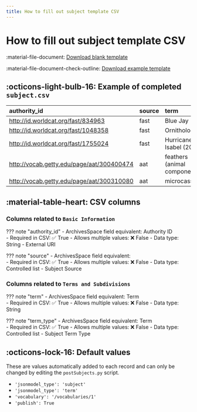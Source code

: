 ```yaml
---
title: How to fill out subject template CSV
---
```


# How to fill out subject template CSV

:material-file-document: [Download blank template](https://github.com/mjanowiecki/archivesspace-collection-ingest/blob/main/csv-templates/blank-templates/subject-template-blank.csv)

:material-file-document-check-outline: [Download example template](https://github.com/mjanowiecki/archivesspace-collection-ingest/blob/main/csv-templates/example-templates/subject-template-example.csv)

## :octicons-light-bulb-16: Example of completed `subject.csv`

| authority_id                              | source | term                         | term_type  |
|:------------------------------------------|:-------|:-----------------------------|:-----------|
| http://id.worldcat.org/fast/834963        | fast   | Blue Jay                     | topical    |
| http://id.worldcat.org/fast/1048358       | fast   | Ornithology                  | topical    |
| http://id.worldcat.org/fast/1755024       | fast   | Hurricane Isabel (2003)      | topical    |
| http://vocab.getty.edu/page/aat/300400474 | aat    | feathers (animal components) | genre_form |
| http://vocab.getty.edu/page/aat/300310080 | aat    | microcassettes               | genre_form |

## :material-table-heart: CSV columns

### Columns related to `Basic Information`

??? note "authority_id"
    - ArchivesSpace field equivalent: Authority ID   
    - Required in CSV: :white_check_mark: True
    - Allows multiple values: :x: False 
    - Data type: String - External URI

??? note "source"
    - ArchivesSpace field equivalent:  
    - Required in CSV: :white_check_mark: True
    - Allows multiple values: :x: False 
    - Data type: Controlled list - Subject Source

### Columns related to `Terms and Subdivisions`

??? note "term"
    - ArchivesSpace field equivalent: Term  
    - Required in CSV: :white_check_mark: True
    - Allows multiple values: :x: False 
    - Data type: String

??? note "term_type"
    - ArchivesSpace field equivalent: Term  
    - Required in CSV: :white_check_mark: True
    - Allows multiple values: :x: False 
    - Data type: Controlled list - Subject Term Type


## :octicons-lock-16: Default values

These are values automatically added to each record and can only be changed by editing the `postSubjects.py` script.

- `'jsonmodel_type': 'subject'`
- `'jsonmodel_type': 'term'`
- `'vocabulary': '/vocabularies/1'`
- `'publish': True`


